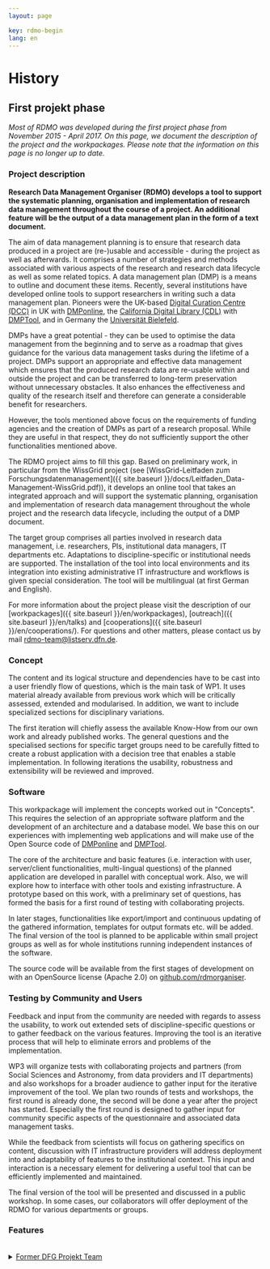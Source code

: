 ```yaml
---
layout: page

key: rdmo-begin
lang: en
---
```


# History

## First projekt phase

*Most of RDMO was developed during the first project phase from November 2015 - April 2017. On this page, we document the description of the project and the workpackages. Please note that the information on this page is no longer up to date.*

### Project description

**Research Data Management Organiser (RDMO) develops a tool to support the systematic planning, organisation and implementation of research data management throughout the course of a project. An additional feature will be the output of a data management plan in the form of a text document.**

The aim of data management planning is to ensure that research data produced in a project are (re-)usable and accessible - during the project as well as afterwards. It comprises a number of strategies and methods associated with various aspects of the research and research data lifecycle as well as some related topics. A data management plan (DMP) is a means to outline and document these items. Recently, several institutions have developed online tools to support researchers in writing such a data management plan. Pioneers were the UK-based [Digital Curation Centre (DCC)](http://www.dcc.ac.uk) in UK with [DMPonline](https://dmponline.dcc.ac.uk), the [California Digital Library (CDL)](http://www.cdlib.org) with [DMPTool](https://dmptool.org/), and in Germany the [Universität Bielefeld](https://www.uni-bielefeld.de/ub/digital/forschungsdaten).

DMPs have a great potential - they can be used to optimise the data management from the beginning and to serve as a roadmap that gives guidance for the various data management tasks during the lifetime of a project. DMPs support an appropriate and effective data management which ensures that the produced research data are re-usable within and outside the project and can be transferred to long-term preservation without unnecessary obstacles. It also enhances the effectiveness and quality of the research itself and therefore can generate a considerable benefit for researchers.

However, the tools mentioned above focus on the requirements of funding agencies and the creation of DMPs as part of a research proposal. While they are useful in that respect, they do not sufficiently support the other functionalities mentioned above.

The RDMO project aims to fill this gap. Based on preliminary work, in particular from the WissGrid project (see [WissGrid-Leitfaden zum Forschungsdatenmanagement]({{ site.baseurl }}/docs/Leitfaden_Data-Management-WissGrid.pdf)), it develops an online tool that takes an integrated approach and will support the systematic planning, organisation and implementation of research data management throughout the whole project and the research data lifecycle, including the output of a DMP document.

The target group comprises all parties involved in research data management, i.e. researchers, PIs, institutional data managers, IT departments etc. Adaptations to discipline-specific or institutional needs are supported. The installation of the tool into local environments and its integration into existing administrative IT infrastructure and workflows is given special consideration. The tool will be multilingual (at first German and English).

For more information about the project please visit the description of our [workpackages]({{ site.baseurl }}/en/workpackages), [outreach]({{ site.baseurl }}/en/talks) and [cooperations]({{ site.baseurl }}/en/cooperations/). For questions and other matters, please contact us by mail <a href="mailto:rdmo-team@listserv.dfn.de">rdmo-team@listserv.dfn.de</a>.

### Concept

The content and its logical structure and dependencies have to be cast into a user friendly flow of questions, which is the main task of WP1. It uses material already available from previous work which will be critically assessed, extended and modularised. In addition, we want to include specialized sections for disciplinary variations.

The first iteration will chiefly assess the available Know-How from our own work and already published works. The general questions and the specialised sections for specific target groups need to be carefully fitted to create a robust application with a decision tree that enables a stable implementation. In following iterations the usability, robustness and extensibility will be reviewed and improved.

### Software

This workpackage will implement the concepts worked out in "Concepts". This requires the selection of an appropriate software platform and the development of an architecture and a database model. We base this on our experiences with implementing web applications and will make use of the Open Source code of [DMPonline](https://dmponline.dcc.ac.uk) and [DMPTool](https://dmptool.org/).

The core of the architecture and basic features (i.e. interaction with user, server/client functionalities, multi-lingual questions) of the planned application are developed in parallel with conceptual work. Also, we will explore how to interface with other tools and existing infrastructure. A prototype based on this work, with a preliminary set of questions, has formed the basis for a first round of testing with collaborating projects.

In later stages, functionalities like export/import and continuous updating of the gathered information, templates for output formats etc. will be added. The final version of the tool is planned to be applicable within small project groups as well as for whole institutions running independent instances of the software.

The source code will be available from the first stages of development on with an OpenSource license (Apache 2.0) on [github.com/rdmorganiser](https://github.com/rdmorganiser).


### Testing by Community and Users

Feedback and input from the community are needed with regards to assess the usability, to work out extended sets of discipline-specific questions or to gather feedback on the various features. Improving the tool is an iterative process that will help to eliminate errors and problems of the implementation.

WP3 will organize tests with collaborating projects and partners (from Social Sciences and Astronomy, from data providers and IT departments) and also workshops for a broader audience to gather input for the iterative improvement of the tool. We plan two rounds of tests and workshops, the first round is already done, the second will be done a year after the project has started. Especially the first round is designed to gather input for community specific aspects of the questionnaire and associated data management tasks.

While the feedback from scientists will focus on gathering specifics on content, discussion with IT infrastructure providers will address deployment into and adaptability of features to the institutional context. This input and interaction is a necessary element for delivering a useful tool that can be efficiently implemented and maintained.

The final version of the tool will be presented and discussed in a public workshop. In some cases, our collaborators will offer deployment of the RDMO for various departments or groups.


### Features



<br/>

<details>
  <summary><u>Former DFG Projekt Team</u></summary>
  {% for member in site.data.team.current %}
<div class="team-member">
    <img src="{{ site.baseurl }}/{{ member.image}}" />
    <div class="team-member-info">
        {{ member.text.en | markdownify }}
    </div>
</div>
{% endfor %}
</details>